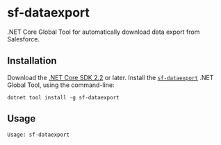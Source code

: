 # sf-dataexport

.NET Core Global Tool for automatically download data export from Salesforce.

## Installation

Download the [.NET Core SDK 2.2](https://aka.ms/DotNetCore22) or later.
Install the [`sf-dataexport`](https://www.nuget.org/packages/sf-dataexport)
.NET Global Tool, using the command-line:

```
dotnet tool install -g sf-dataexport
```

## Usage

```
Usage: sf-dataexport
```
